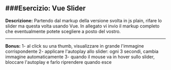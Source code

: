 ###Esercizio: Vue Slider
---

**Descrizione:**
Partendo dal markup della versione svolta in js plain, rifare lo slider ma questa volta usando Vue.
In allegato vi invio il markup completo che eventualmente potete scegliere a posto del vostro.

----

**Bonus:**
1- al click su una thumb, visualizzare in grande l'immagine corrispondente
2- applicare l'autoplay allo slider: ogni 3 secondi, cambia immagine automaticamente
3- quando il mouse va in hover sullo slider, bloccare l'autoplay e farlo riprendere quando esce